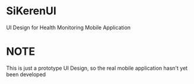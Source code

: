 # SiKerenUI
UI Design for Health Monitoring Mobile Application

# NOTE
This is just a prototype UI Design, so the real mobile application hasn't yet been developed
